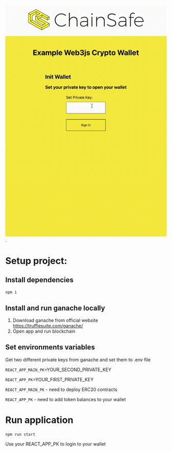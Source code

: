 
![web3js@4 example react app](gifs/app.gif).

# Setup project:
## Install dependencies
```
npm i
```
## Install and run ganache locally
1. Download ganache from official website https://trufflesuite.com/ganache/
2. Open app and run blockchain

## Set environments variables
Get two different private keys from ganache and set them to .env file

`REACT_APP_MAIN_PK`=YOUR_SECOND_PRIVATE_KEY

`REACT_APP_PK`=YOUR_FIRST_PRIVATE_KEY

`REACT_APP_MAIN_PK` - need to deploy ERC20 contracts

`REACT_APP_PK` - need to add token balances to your wallet

# Run application

```
npm run start
```
Use your REACT_APP_PK to login to your wallet
